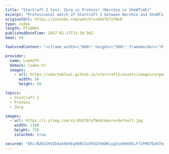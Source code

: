 ```yaml
---
title: "StarCraft 2 Cast: Zerg vs Protoss! (Nerchio vs ShoWTimE)"
excerpt: "Professional match of StarCraft 2 between Nerchio and ShoWTimE. Subscribe for more videos: http://lowko.tv/youtube More StarCraft 2 Casts: https://goo.gl/QPyS3B  This is a macro focused game where both players manage to get very large armies out. However, it is played on one of the smaller and more difficult"
originalUrl: https://youtube.com/watch?v=8VGTb7yTWx8
type: video
length: PT16M5S
publishedDateTime: 2017-02-17T13:10:36Z
heat: 50

featuredContent: "<iframe width=\"800\" height=\"500\" frameborder=\"0\" src=\"https://www.youtube.com/embed/8VGTb7yTWx8\" allow=\"accelerometer; autoplay; encrypted-media; gyroscope; picture-in-picture\" allowfullscreen></iframe>"

provider:
  name: LowkoTV
  domain: lowko.tv
  images:
    - url: https://smartableai.github.io/starcraft2/assets/images/organizations/lowko.tv-50x50.jpg
      width: 50
      height: 50

topics:
  - StarCraft 2
  - Protoss
  - Zerg

images:
  - url: https://i.ytimg.com/vi/8VGTb7yTWx8/maxresdefault.jpg
    width: 1280
    height: 720
    isCached: true

secured: "EKc/B2kS2hVIb4akbbhEq488CScHTGGY04DKiyg3se94X9SLFfiPHU7QzK7hg8YgHMbr9PGHJem6qnhEW55HvGYmSCK+V+I5yXHzXVeiGgmTuUHeCWJ+4qJu20tNdW0dKZX2K0ErALtfSwJVDJYCksnPElogzTXLRCL8kZyEZSgjXVUfxG8oATSJte11RE1oD9VclZptxpMKJ4SOj6VMwibq/JBN4YKxEwJQvWu5qmSZBh+weMzTsMJanPX6Mw4ToYaC0puMKp5I7BZJK28kNMymiqDF9FqtHlOEyS2xCcAOjflhFqb/xWJp8buukb9xy5thFHsHVqzvVMbg5DeF82lvUl7sTkaLwOd0cUfdFhf19OKpkhwpQ00edx33XsPi5dzDJ/8+I0/Fresg6W+0fwous6Un3eSLQEh0ryc+eXs=;dJnWqaz1HD/BEvcsc8u60Q=="
---
```


